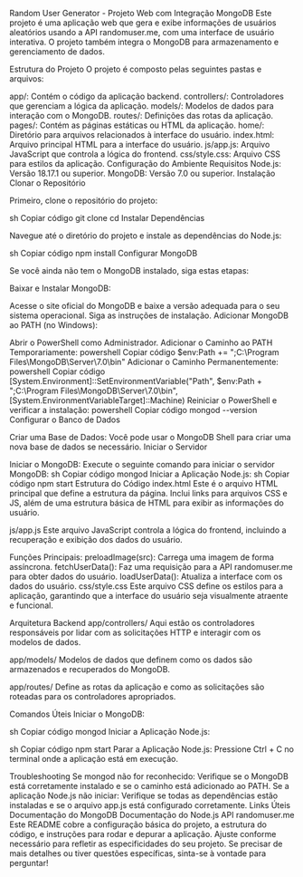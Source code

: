 Random User Generator - Projeto Web com Integração MongoDB
Este projeto é uma aplicação web que gera e exibe informações de usuários aleatórios usando a API randomuser.me, com uma interface de usuário interativa. O projeto também integra o MongoDB para armazenamento e gerenciamento de dados.

Estrutura do Projeto
O projeto é composto pelas seguintes pastas e arquivos:

app/: Contém o código da aplicação backend.
controllers/: Controladores que gerenciam a lógica da aplicação.
models/: Modelos de dados para interação com o MongoDB.
routes/: Definições das rotas da aplicação.
pages/: Contém as páginas estáticas ou HTML da aplicação.
home/: Diretório para arquivos relacionados à interface do usuário.
index.html: Arquivo principal HTML para a interface do usuário.
js/app.js: Arquivo JavaScript que controla a lógica do frontend.
css/style.css: Arquivo CSS para estilos da aplicação.
Configuração do Ambiente
Requisitos
Node.js: Versão 18.17.1 ou superior.
MongoDB: Versão 7.0 ou superior.
Instalação
Clonar o Repositório

Primeiro, clone o repositório do projeto:

sh
Copiar código
git clone <URL-DO-REPOSITORIO>
cd <NOME-DO-REPOSITORIO>
Instalar Dependências

Navegue até o diretório do projeto e instale as dependências do Node.js:

sh
Copiar código
npm install
Configurar MongoDB

Se você ainda não tem o MongoDB instalado, siga estas etapas:

Baixar e Instalar MongoDB:

Acesse o site oficial do MongoDB e baixe a versão adequada para o seu sistema operacional.
Siga as instruções de instalação.
Adicionar MongoDB ao PATH (no Windows):

Abrir o PowerShell como Administrador.
Adicionar o Caminho ao PATH Temporariamente:
powershell
Copiar código
$env:Path += ";C:\Program Files\MongoDB\Server\7.0\bin"
Adicionar o Caminho Permanentemente:
powershell
Copiar código
[System.Environment]::SetEnvironmentVariable("Path", $env:Path + ";C:\Program Files\MongoDB\Server\7.0\bin", [System.EnvironmentVariableTarget]::Machine)
Reiniciar o PowerShell e verificar a instalação:
powershell
Copiar código
mongod --version
Configurar o Banco de Dados

Criar uma Base de Dados: Você pode usar o MongoDB Shell para criar uma nova base de dados se necessário.
Iniciar o Servidor

Iniciar o MongoDB: Execute o seguinte comando para iniciar o servidor MongoDB:
sh
Copiar código
mongod
Iniciar a Aplicação Node.js:
sh
Copiar código
npm start
Estrutura do Código
index.html
Este é o arquivo HTML principal que define a estrutura da página. Inclui links para arquivos CSS e JS, além de uma estrutura básica de HTML para exibir as informações do usuário.

js/app.js
Este arquivo JavaScript controla a lógica do frontend, incluindo a recuperação e exibição dos dados do usuário.

Funções Principais:
preloadImage(src): Carrega uma imagem de forma assíncrona.
fetchUserData(): Faz uma requisição para a API randomuser.me para obter dados do usuário.
loadUserData(): Atualiza a interface com os dados do usuário.
css/style.css
Este arquivo CSS define os estilos para a aplicação, garantindo que a interface do usuário seja visualmente atraente e funcional.

Arquitetura Backend
app/controllers/
Aqui estão os controladores responsáveis por lidar com as solicitações HTTP e interagir com os modelos de dados.

app/models/
Modelos de dados que definem como os dados são armazenados e recuperados do MongoDB.

app/routes/
Define as rotas da aplicação e como as solicitações são roteadas para os controladores apropriados.

Comandos Úteis
Iniciar o MongoDB:

sh
Copiar código
mongod
Iniciar a Aplicação Node.js:

sh
Copiar código
npm start
Parar a Aplicação Node.js: Pressione Ctrl + C no terminal onde a aplicação está em execução.

Troubleshooting
Se mongod não for reconhecido: Verifique se o MongoDB está corretamente instalado e se o caminho está adicionado ao PATH.
Se a aplicação Node.js não iniciar: Verifique se todas as dependências estão instaladas e se o arquivo app.js está configurado corretamente.
Links Úteis
Documentação do MongoDB
Documentação do Node.js
API randomuser.me
Este README cobre a configuração básica do projeto, a estrutura do código, e instruções para rodar e depurar a aplicação. Ajuste conforme necessário para refletir as especificidades do seu projeto. Se precisar de mais detalhes ou tiver questões específicas, sinta-se à vontade para perguntar!






